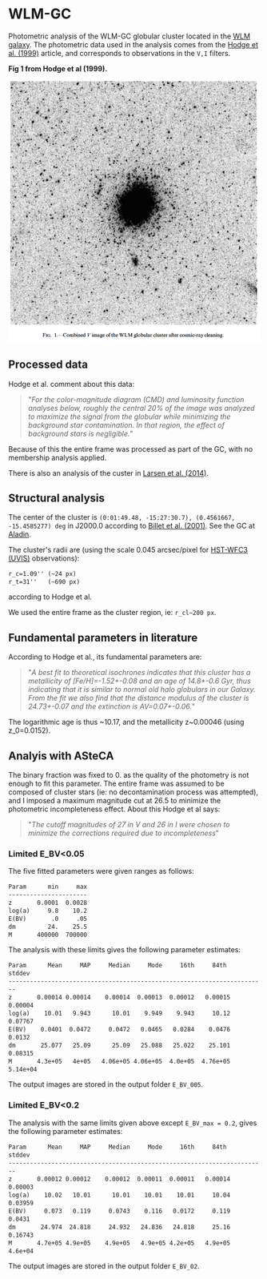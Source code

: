 
# WLM-GC

Photometric analysis of the WLM-GC globular cluster located in the [WLM galaxy](https://en.wikipedia.org/wiki/Wolf%E2%80%93Lundmark%E2%80%93Melotte).
The photometric data used in the analysis comes from the [Hodge et al. (1999)](http://adsabs.harvard.edu/abs/1999ApJ...521..577H) article, and corresponds to observations in the `V,I` filters.

**Fig 1 from Hodge et al (1999).**

![](fig1_hodge.png)



## Processed data

Hodge et al. comment about this data:

> "*For the color-magnitude diagram (CMD) and luminosity function analyses below, roughly the central 20% of the image was analyzed to maximize the signal from the globular while minimizing the background star contamination. In that region, the effect of background stars is negligible.*"

Because of this the entire frame was processed as part of the GC, with no membership analysis applied.

There is also an analysis of the custer in [Larsen et al. (2014)](https://www.aanda.org/articles/aa/abs/2014/05/aa22672-13/aa22672-13.html).


## Structural analysis

The center of the cluster is `(0:01:49.48, -15:27:30.7), (0.4561667, -15.4585277) deg` in J2000.0 according to [Billet et al. (2001)](http://iopscience.iop.org/article/10.1086/339181/fulltext/). See the GC at [Aladin](http://aladin.unistra.fr/AladinLite/?target=00+01+49.480-15+27+30.70&fov=0.10&survey=P%2FDSS2%2Fcolor).

The cluster's radii are (using the scale 0.045 arcsec/pixel for [HST-WFC3 (UVIS)](http://www.stsci.edu/hst/wfc3/ins_performance/detectors) observations):

    r_c=1.09'' (~24 px)
    r_t=31''   (~690 px)
    
according to Hodge et al.

We used the entire frame as the cluster region, ie: `r_cl~200 px`.


## Fundamental parameters in literature

According to Hodge et al., its fundamental parameters are:

> "*A best fit to theoretical isochrones indicates that this cluster has a metallicity of [Fe/H]=-1.52+-0.08 and an age of 14.8+-0.6 Gyr, thus indicating that it is similar to normal old halo globulars in our Galaxy. From the fit we also find that the distance modulus of the cluster is 24.73+-0.07 and the extinction is AV=0.07+-0.06.*"

The logarithmic age is thus ~10.17, and the metallicity z~0.00046 (using z_0=0.0152).


## Analyis with ASteCA

The binary fraction was fixed to 0. as the quality of the photometry is not enough to fit this parameter. The entire frame was assumed to be composed of cluster stars  (ie: no decontamination process was attempted), and I imposed a maximum magnitude cut at 26.5 to minimize the photometric incompleteness effect. About this Hodge et al says:

> "*The cutoff magnitudes of 27 in V and 26 in I were chosen to minimize the corrections required due to incompleteness*"


### Limited E_BV<0.05

The five fitted parameters were given ranges as follows:


```
Param      min     max
----------------------
z       0.0001  0.0028
log(a)     9.8    10.2
E(BV)       .0     .05
dm         24.    25.5
M       400000  700000
```

The analysis with these limits gives the following parameter estimates:

```
Param      Mean     MAP     Median     Mode     16th     84th     stddev
------------------------------------------------------------------------
z       0.00014 0.00014    0.00014  0.00013  0.00012   0.00015   0.00004
log(a)    10.01   9.943      10.01    9.949    9.943     10.12   0.07767
E(BV)    0.0401  0.0472     0.0472   0.0465   0.0284    0.0476    0.0132
dm       25.077   25.09      25.09   25.088   25.022    25.101   0.08315
M       4.3e+05   4e+05   4.06e+05 4.06e+05  4.0e+05  4.76e+05  5.14e+04
```

The output images are stored in the output folder `E_BV_005`.


### Limited E_BV<0.2

The analysis with the same limits given above except `E_BV_max = 0.2`, gives the following parameter estimates:

```
Param      Mean     MAP     Median     Mode     16th     84th     stddev
------------------------------------------------------------------------
z       0.00012 0.00012    0.00012  0.00011  0.00011   0.00014   0.00003
log(a)    10.02   10.01      10.01    10.01    10.01     10.04   0.03959
E(BV)     0.073   0.119     0.0743    0.116   0.0172     0.119    0.0431
dm       24.974  24.818     24.932   24.836   24.818     25.16   0.16743
M       4.7e+05 4.9e+05    4.9e+05   4.9e+05 4.2e+05   4.9e+05   4.6e+04
```

The output images are stored in the output folder `E_BV_02`.
